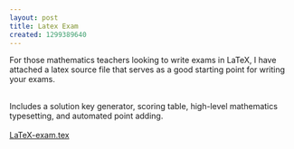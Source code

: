 ```yaml
---
layout: post
title: Latex Exam
created: 1299389640
---
```

<p>For those mathematics teachers looking to write exams in LaTeX, I have attached a latex source file that serves as a good starting point for writing your exams.</p>
<div>
	&nbsp;</div>
<div>
	Includes a solution key generator, scoring table, high-level mathematics typesetting, and automated point adding.</div>
<div>
	&nbsp;</div>
<div>
	<a href="http://nickstocchero.com/dropbox/exam_test.tex">LaTeX-exam.tex</a></div>
